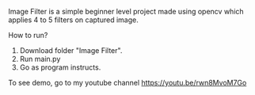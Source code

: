 Image Filter is a simple beginner level project made using opencv which applies 4 to 5 filters on captured image.

How to run?
1. Download folder "Image Filter".
2. Run main.py
3. Go as program instructs.

To see demo, go to my youtube channel
https://youtu.be/rwn8MvoM7Go
